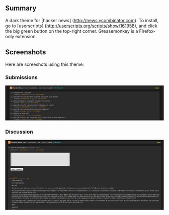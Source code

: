 ## Summary ##

A dark theme for [hacker news] (http://news.ycombinator.com). To install, go to [userscripts]
(http://userscripts.org/scripts/show/161958), and click the big green button on the top-right corner.
Greasemonkey is a Firefox-only extension.

## Screenshots ##
Here are screeshots using this theme:

### Submissions ###
![Submissions](/screenshots/submissions.png)

### Discussion ###
![Discussion](/screenshots/discussion.png)


